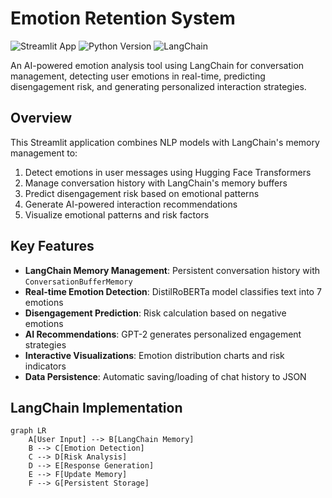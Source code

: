 # Emotion Retention System

![Streamlit App](https://static.streamlit.io/badges/streamlit_badge_black_white.svg)
![Python Version](https://img.shields.io/badge/python-3.8%2B-blue)
![LangChain](https://img.shields.io/badge/LangChain-0.1.0-blue)

An AI-powered emotion analysis tool using LangChain for conversation management, detecting user emotions in real-time, predicting disengagement risk, and generating personalized interaction strategies.

##  Overview
This Streamlit application combines NLP models with LangChain's memory management to:
1. Detect emotions in user messages using Hugging Face Transformers
2. Manage conversation history with LangChain's memory buffers
3. Predict disengagement risk based on emotional patterns
4. Generate AI-powered interaction recommendations
5. Visualize emotional patterns and risk factors

##  Key Features
- **LangChain Memory Management**: Persistent conversation history with `ConversationBufferMemory`
- **Real-time Emotion Detection**: DistilRoBERTa model classifies text into 7 emotions
- **Disengagement Prediction**: Risk calculation based on negative emotions
- **AI Recommendations**: GPT-2 generates personalized engagement strategies
- **Interactive Visualizations**: Emotion distribution charts and risk indicators
- **Data Persistence**: Automatic saving/loading of chat history to JSON

##  LangChain Implementation
```mermaid
graph LR
    A[User Input] --> B[LangChain Memory]
    B --> C[Emotion Detection]
    C --> D[Risk Analysis]
    D --> E[Response Generation]
    E --> F[Update Memory]
    F --> G[Persistent Storage]

